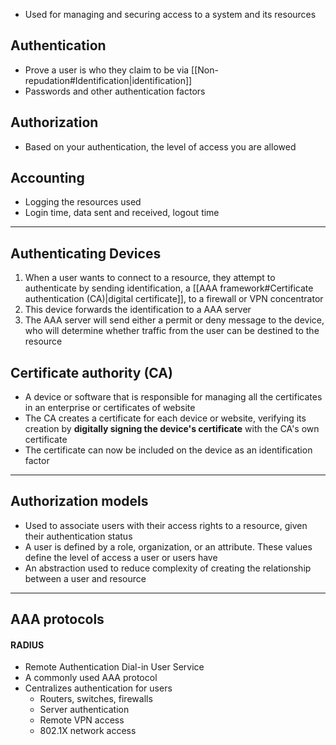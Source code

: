 - Used for managing and securing access to a system and its resources
## Authentication
- Prove a user is who they claim to be via [[Non-repudation#Identification|identification]]
- Passwords and other authentication factors
## Authorization
- Based on your authentication, the level of access you are allowed
## Accounting
- Logging the resources used
- Login time, data sent and received, logout time
---
## Authenticating Devices
1. When a user wants to connect to a resource, they attempt to authenticate by sending identification, a [[AAA framework#Certificate authentication (CA)|digital certificate]], to a firewall or VPN concentrator
2. This device forwards the identification to a AAA server
3. The AAA server will send either a permit or deny message to the device, who will determine whether traffic from the user can be destined to the resource
## Certificate authority (CA)
- A device or software that is responsible for managing all the certificates in an enterprise or certificates of website
- The CA creates a certificate for each device or website, verifying its creation by **digitally signing the device's certificate** with the CA's own certificate
- The certificate can now be included on the device as an identification factor
---
## Authorization models
- Used to associate users with their access rights to a resource, given their authentication status
- A user is defined by a role, organization, or an attribute. These values define the level of access a user or users have
- An abstraction used to reduce complexity of creating the relationship between a user and resource
---
## AAA protocols
#### RADIUS
- Remote Authentication Dial-in User Service
- A commonly used AAA protocol
- Centralizes authentication for users
	- Routers, switches, firewalls
	- Server authentication
	- Remote VPN access
	- 802.1X network access